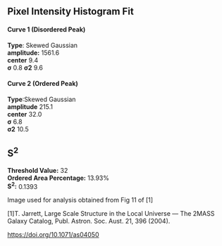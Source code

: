 ## Pixel Intensity Histogram Fit

#### Curve 1 (Disordered Peak)
**Type**: Skewed Gaussian\
**amplitude:** 1561.6\
**center** 9.4\
**σ** 0.8
**σ2** 9.6


#### Curve 2 (Ordered Peak)
**Type**:Skewed Gaussian\
**amplitude** 215.1\
**center** 32.0\
**σ** 6.8\
**σ2** 10.5


## S<sup>2</sup>
**Threshold Value:** 32\
**Ordered Area Percentage:** 13.93%\
**S<sup>2</sup>:** 0.1393




Image used for analysis obtained from Fig 11 of [1]

[1]T. Jarrett, Large Scale Structure in the Local Universe — The 2MASS Galaxy Catalog, Publ. Astron. Soc. Aust. 21, 396 (2004).

https://doi.org/10.1071/as04050